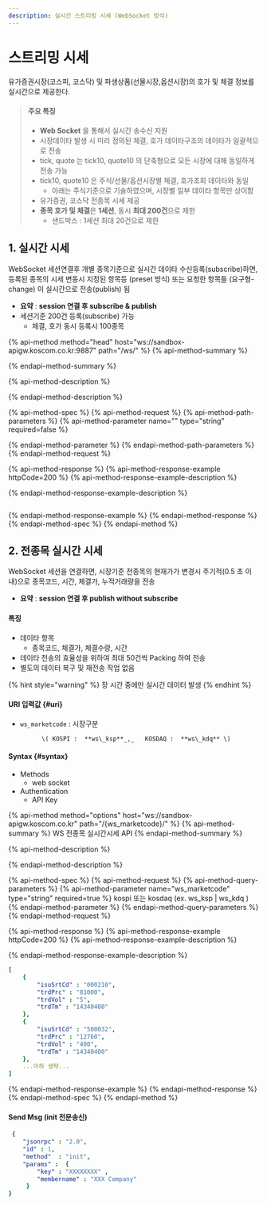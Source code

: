 ```yaml
---
description: 실시간 스트리밍 시세 (WebSocket 방식)
---
```


# 스트리밍 시세

유가증권시장\(코스피, 코스닥\) 및 파생상품\(선물시장,옵션시장\)의 호가 및 체결 정보를 실시간으로 제공한다.



> ####  **주요 특징**
>
> * **Web Socket** 을 통해서 실시간 송수신 지원
> * 시장데이타 발생 시 미리 정의된 체결, 호가 데이타구조의 데이타가 일괄적으로 전송
> * tick, quote 는 tick10, quote10 의 단축형으로 모든 시장에 대해 동일하게 전송 가능
> * tick10, quote10 은 주식/선물/옵션시장별 체결, 호가조회 데이타와 동일
>   * 아래는 주식기준으로 기술하였으며, 시장별 일부 데이타 항목만 상이함
> * 유가증권, 코스닥 전종목 시세 제공
> * **종목 호가 및 체결**은 **1세션**, 동시 **최대 200건**으로 제한 
>   * 샌드박스 : 1세션 최대 20건으로 제한



## 1. 실시간 시세

WebSocket 세션연결후 개별 종목기준으로 실시간 데이타 수신등록\(subscribe\)하면,   
등록된 종목의 시세 변동시 지정된 항목등 \(preset 방식\) 또는 요청한 항목들 \(요구형- change\) 이 실시간으로 전송\(publish\) 됨 

* **요약** :  **session 연결 후 subscribe & publish**
* 세션기준 200건 등록\(subscribe\) 가능
  * 체결, 호가 동시 등록시 100종목

{% api-method method="head" host="ws://sandbox-apigw.koscom.co.kr:9887" path="/ws/" %}
{% api-method-summary %}

{% endapi-method-summary %}

{% api-method-description %}

{% endapi-method-description %}

{% api-method-spec %}
{% api-method-request %}
{% api-method-path-parameters %}
{% api-method-parameter name="" type="string" required=false %}

{% endapi-method-parameter %}
{% endapi-method-path-parameters %}
{% endapi-method-request %}

{% api-method-response %}
{% api-method-response-example httpCode=200 %}
{% api-method-response-example-description %}

{% endapi-method-response-example-description %}

```

```
{% endapi-method-response-example %}
{% endapi-method-response %}
{% endapi-method-spec %}
{% endapi-method %}





## 2. 전종목 실시간 시세

WebSocket 세션을 연결하면, 시장기준 전종목의 현재가가 변경시 주기적\(0.5 초 이내\)으로 종목코드, 시간, 체결가, 누적거래량을 전송

* **요약** :  **session 연결 후 publish without subscribe**



#### 특징

* 데이타 항목
  * 종목코드, 체결가, 체결수량, 시간
* 데이타 전송의 효율성을 위하여 최대 50건씩 Packing 하여 전송
* 별도의 데이터 복구 및 재전송 작업 없음

{% hint style="warning" %}
 장 시간 중에만 실시간 데이터 발생
{% endhint %}

#### URI 입력값 {#uri}

* `ws_marketcode` : 시장구분 

            \( KOSPI :  **ws\_ksp**_,_   KOSDAQ :  **ws\_kdq** \)

#### Syntax {#syntax}

* Methods
  * web socket
* Authentication
  * API Key

{% api-method method="options" host="ws://sandbox-apigw.koscom.co.kr" path="/{ws\_marketcode}/" %}
{% api-method-summary %}
WS 전종목 실시간시세 API
{% endapi-method-summary %}

{% api-method-description %}

{% endapi-method-description %}

{% api-method-spec %}
{% api-method-request %}
{% api-method-query-parameters %}
{% api-method-parameter name="ws\_marketcode" type="string" required=true %}
 kospi 또는 kosdaq \(ex. ws\_ksp \| ws\_kdq \)
{% endapi-method-parameter %}
{% endapi-method-query-parameters %}
{% endapi-method-request %}

{% api-method-response %}
{% api-method-response-example httpCode=200 %}
{% api-method-response-example-description %}

{% endapi-method-response-example-description %}

```yaml
[
    {
        "isuSrtCd" : "000210",
        "trdPrc" : "81000",
        "trdVol" : "5", 
        "trdTm" : "14340400"
    },
    {    
        "isuSrtCd" : "500032",
        "trdPrc" : "12760",
        "trdVol" : "400", 
        "trdTm" : "14340400"
    },
    ...이하 생략...
]
```
{% endapi-method-response-example %}
{% endapi-method-response %}
{% endapi-method-spec %}
{% endapi-method %}

#### Send Msg \(init 전문송신\)

```yaml
 {
	"jsonrpc" : "2.0",
	"id" : 1,
	"method"  : "init",
	"params" :  {
	    "key" : "XXXXXXXX" ,
	    "membername" : "XXX Company"
	 }
}
```



